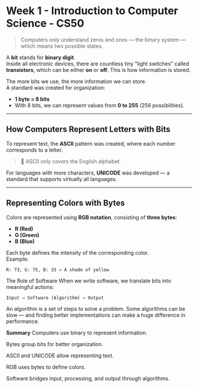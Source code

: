 # Week 1 - Introduction to Computer Science - CS50

> Computers only understand zeros and ones — the binary system — which means two possible states.

A **bit** stands for **binary digit**.  
Inside all electronic devices, there are countless tiny "light switches" called **transistors**, which can be either **on** or **off**. This is how information is stored.

The more bits we use, the more information we can store.  
A standard was created for organization:

- **1 byte = 8 bits**
- With 8 bits, we can represent values from **0 to 255** (256 possibilities).

---

## How Computers Represent Letters with Bits

To represent text, the **ASCII** pattern was created, where each number corresponds to a letter.

> 🛑 ASCII only covers the English alphabet.

For languages with more characters, **UNICODE** was developed — a standard that supports virtually all languages.

---

## Representing Colors with Bytes

Colors are represented using **RGB notation**, consisting of **three bytes**:

- **R (Red)** 
- **G (Green)**
- **B (Blue)**

Each byte defines the intensity of the corresponding color.  
Example:

```text
R: 73, G: 75, B: 33 → A shade of yellow
```

The Role of Software
When we write software, we translate bits into meaningful actions:

```text
Input → Software (Algorithm) → Output
```

An algorithm is a set of steps to solve a problem.
Some algorithms can be slow — and finding better implementations can make a huge difference in performance.

**Summary**
Computers use binary to represent information.

Bytes group bits for better organization.

ASCII and UNICODE allow representing text.

RGB uses bytes to define colors.

Software bridges input, processing, and output through algorithms.

